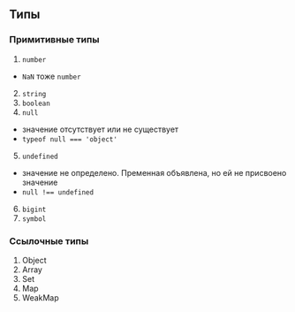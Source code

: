 ## Типы

### Примитивные типы
1. `number`
  - `NaN` тоже `number`
2. `string`
3. `boolean`
4. `null`
  - значение отсутствует или не существует
  - `typeof null === 'object'`
5. `undefined`
  - значение не определено. Пременная объявлена, но ей не присвоено значение
  - `null !== undefined`
6. `bigint`
7. `symbol`


### Ссылочные типы
1. Object
2. Array
3. Set
4. Map
5. WeakMap


